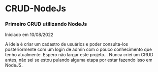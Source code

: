 # CRUD-NodeJs

<h3>Primeiro CRUD utilizando NodeJs</h3>

Iniciado em 10/08/2022
<p>A ideia é criar um cadastro de usuários e poder consulta-los posteriormente com um login de admin
com o pouco conhecimento que tenho atualmente. Espero não largar este projeto...
Nunca criei um CRUD antes, não sei se estou pulando alguma etapa por estar fazendo isso em NodeJS.</p>

 
